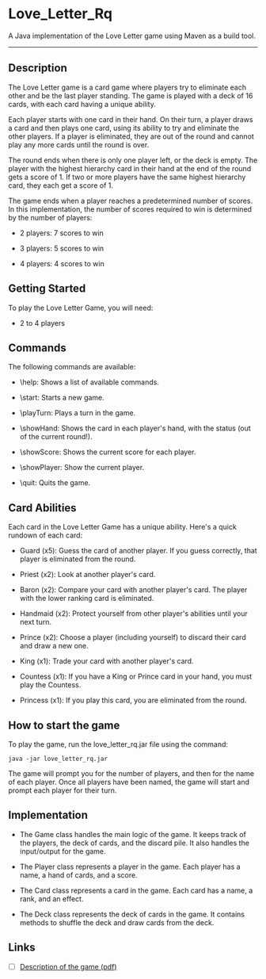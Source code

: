 # Love_Letter_Rq


A Java implementation of the Love Letter game using Maven as a build tool.
***
## Description

The Love Letter game is a card game where players try to eliminate each other and be the last player standing. The game is played with a deck of 16 cards, with each card having a unique ability.

Each player starts with one card in their hand. On their turn, a player draws a card and then plays one card, using its ability to try and eliminate the other players. If a player is eliminated, they are out of the round and cannot play any more cards until the round is over.

The round ends when there is only one player left, or the deck is empty. The player with the highest hierarchy card in their hand at the end of the round gets a score of 1. If two or more players have the same highest hierarchy card, they each get a score of 1.

The game ends when a player reaches a predetermined number of scores. In this implementation, the number of scores required to win is determined by the number of players:

- 2 players: 7 scores to win

- 3 players: 5 scores to win

- 4 players: 4 scores to win


## Getting Started
To play the Love Letter Game, you will need:

- 2 to 4 players
## Commands
The following commands are available:

- \help: Shows a list of available commands.

- \start: Starts a new game.

- \playTurn: Plays a turn in the game.

- \showHand: Shows the card in each player's hand, with the status (out of the current round!).

- \showScore: Shows the current score for each player.

- \showPlayer: Show the current player.

- \quit: Quits the game.

## Card Abilities
Each card in the Love Letter Game has a unique ability. Here's a quick rundown of each card:

- Guard (x5): Guess the card of another player. If you guess correctly, that player is eliminated from the round.

- Priest (x2): Look at another player's card.

- Baron (x2): Compare your card with another player's card. The player with the lower ranking card is eliminated.

- Handmaid (x2): Protect yourself from other player's abilities until your next turn.

- Prince (x2): Choose a player (including yourself) to discard their card and draw a new one.

- King (x1): Trade your card with another player's card.

- Countess (x1): If you have a King or Prince card in your hand, you must play the Countess.

- Princess (x1): If you play this card, you are eliminated from the round.

## How to start the game
To play the game, run the love_letter_rq.jar file using the command:
```
java -jar love_letter_rq.jar  
```
The game will prompt you for the number of players, and then for the name of each player. Once all players have been named, the game will start and prompt each player for their turn.


## Implementation
- The Game class handles the main logic of the game. It keeps track of the players, the deck of cards, and the discard pile. It also handles the input/output for the game.

- The Player class represents a player in the game. Each player has a name, a hand of cards, and a score.

- The Card class represents a card in the game. Each card has a name, a rank, and an effect.

- The Deck class represents the deck of cards in the game. It contains methods to shuffle the deck and draw cards from the deck.

## Links
- [ ] [Description of the game (pdf)](http://alderac.com/wp-content/uploads/2017/11/Love-Letter-Premium_Rulebook.pdf)



